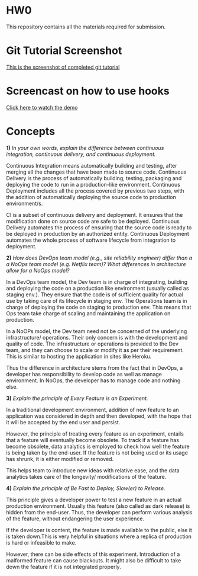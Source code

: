 # HW0

This repository contains all the materials required for submission.

# Git Tutorial Screenshot

[This is the screenshot of completed git tutorial](https://github.ncsu.edu/akshetty/HW0/blob/master/Learning%20Git.PNG)

# Screencast on how to use hooks

[Click here to watch the demo](https://youtu.be/zw66U4dyg7g)

# Concepts

**1)** *In your own words, explain the difference between continuous integration, continuous delivery, and continuous deployment.*

Continuous Integration means automatically building and testing, after merging all the changes that have been made to source code.
Continuous Delivery is the process of automatically building, testing, packaging and deploying the code to run in a production-like environment.
Continuous Deployment includes all the process covered by previous two steps, with the addition of automatically deploying the source code to production environment/s. 

CI is a subset of continuous delivery and deployment. It ensures that the modification done on source code are safe to be deployed.
Continuous Delivery automates the process of ensuring that the source code is ready to be deployed in production by an authorized entity.
Continuous Deployment automates the whole process of software lifecycle from integration to deployment.

**2)** *How does DevOps team model (e.g., site reliability engineer) differ than a a NoOps team model (e.g. Netflix team)? What differences in architecture allow for a NoOps model?*

In a DevOps team model, the Dev team is in charge of integrating, building and deploying the code on a production like environment (usually called as staging env.). They ensure that the code is of sufficient quality for actual use by taking care of its lifecycle in staging env. The Operations team is in charge of deploying the code on staging to production env. This means that Ops team take charge of scaling and maintaining the application on production. 

In a NoOPs model, the Dev team need not be concerned of the underlying infrastructure/ operations. Their only concern is with the development and quality of code. The infrastructure or operations is provided to the Dev team, and they can choose to scale or modify it as per their requirement. This is similar to hosting the application in sites like Heroku.

Thus the difference in architecture stems from the fact that in DevOps, a developer has responsibility to develop code as well as manage environment. In NoOps, the developer has to manage code and nothing else.

**3)** *Explain the principle of Every Feature is an Experiment.*

In a traditional development environment, addition of new feature to an application was considered in depth and then developed, with the hope that it will be accepted by the end user and persist.

However, the principle of treating every feature as an experiment, entails that a feature will eventually become obsolete. To track if a feature has become obsolete, data analytics is employed to check how well the feature is being taken by the end-user. If the feature is not being used or its usage has shrunk, it is either modified or removed.

This helps team to introduce new ideas with relative ease, and the data analytics takes care of the longevity/ modifications of the feature.

**4)** *Explain the principle of Be Fast to Deploy, Slow(er) to Release.*

This principle gives a developer power to test a new feature in an actual production environment. Usually this feature (also called as dark release) is hidden from the end-user. Thus, the developer can perform various analysis of the feature, without endangering the user experience. 

If the developer is content, the feature is made available to the public, else it is taken down.This is very helpful in situations where a replica of production is hard or infeasible to make.

However, there can be side effects of this experiment. Introduction of a malformed feature can cause blackouts. It might also be difficult to take down the feature if it is not integrated properly.

